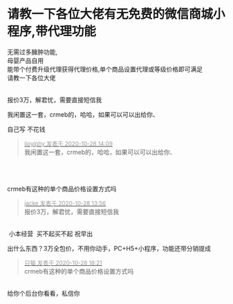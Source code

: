 # 请教一下各位大佬有无免费的微信商城小程序,带代理功能


无需过多臃肿功能,<br />
母婴产品自用<br />
能带个付费升级代理获得代理价格,单个商品设置代理或等级价格即可满足<br />
请教一下各位大佬<br />
<br />


报价3万，解君忧，需要直接短信我<img src="static/image/smiley/default/hug.gif" smilieid="13" border="0" alt="" />

我闲置这一套，crmeb的，哈哈，如果可以可以出给你、

自己写 不花钱<img src="static/image/smiley/default/lol.gif" smilieid="12" border="0" alt="" />

<div class="quote"><blockquote><font size="2"><a href="https://www.hostloc.com/forum.php?mod=redirect&amp;goto=findpost&amp;pid=9363874&amp;ptid=759317" target="_blank"><font color="#999999">lioyiphy 发表于 2020-10-28 14:09</font></a></font><br />
我闲置这一套，crmeb的，哈哈，如果可以可以出给你、</blockquote></div><br />
<br />
<img id="aimg_FaNDD" onclick="zoom(this, this.src, 0, 0, 0)" class="zoom" src="https://cdn.jsdelivr.net/gh/ihix/Mm/4a6e4a246c991c28277206567236025a.jpg" onmouseover="img_onmouseoverfunc(this)" onload="thumbImg(this)" border="0" alt="" /><br />
<br />
crmeb有这种的单个商品价格设置方式吗

<div class="quote"><blockquote><font size="2"><a href="https://www.hostloc.com/forum.php?mod=redirect&amp;goto=findpost&amp;pid=9363809&amp;ptid=759317" target="_blank"><font color="#999999">jacke 发表于 2020-10-28 13:56</font></a></font><br />
报价3万，解君忧，需要直接短信我</blockquote></div><br />
<img src="static/image/smiley/default/lol.gif" smilieid="12" border="0" alt="" /> 小本经营&nbsp;&nbsp;买不起买不起 祝早出

出什么东西？3万全包价，不用你动手，PC+H5+小程序，功能还带分销提成

<div class="quote"><blockquote><font size="2"><a href="https://www.hostloc.com/forum.php?mod=redirect&amp;goto=findpost&amp;pid=9365446&amp;ptid=759317" target="_blank"><font color="#999999">只猫 发表于 2020-10-28 18:21</font></a></font><br />
crmeb有这种的单个商品价格设置方式吗</blockquote></div><br />
给你个后台你看看，私信你
